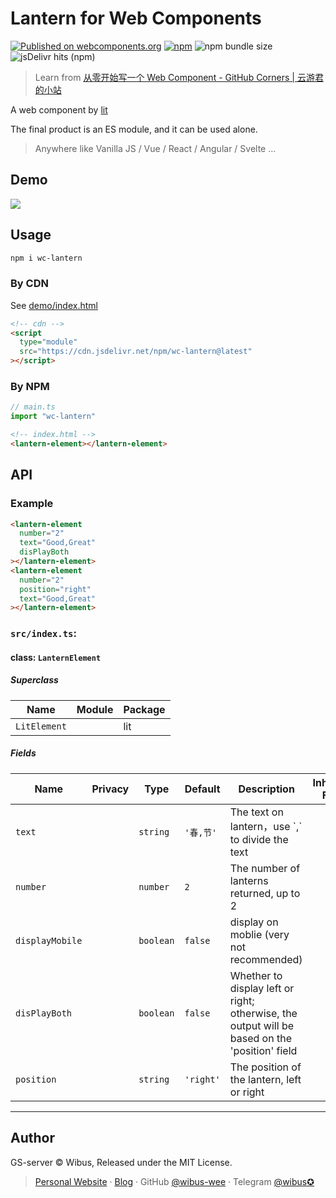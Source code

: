 # Lantern for Web Components

[![Published on webcomponents.org](https://img.shields.io/badge/webcomponents.org-published-blue.svg)](https://www.webcomponents.org/element/wibus-wee/lantern-element) [![npm](https://img.shields.io/npm/v/wc-lantern)](https://www.npmjs.com/package/wc-lantern)
![npm bundle size](https://img.shields.io/bundlephobia/minzip/wc-lantern)
![jsDelivr hits (npm)](https://img.shields.io/jsdelivr/npm/hy/wc-lantern)

> Learn from [从零开始写一个 Web Component - GitHub Corners | 云游君的小站](https://www.yunyoujun.cn/posts/how-to-write-a-web-component/)

A web component by [lit](https://github.com/lit/lit)

The final product is an ES module, and it can be used alone.

> Anywhere like Vanilla JS / Vue / React / Angular / Svelte ...

## Demo

![](https://gitee.com/wibus/blog-assets-goo/raw/master/asset-pic/202201311306672.png)

## Usage

```bash
npm i wc-lantern
```

### By CDN

See [demo/index.html](https://github.com/wibus-wee/wc-lantern/blob/main/demo/index.html)

```html
<!-- cdn -->
<script
  type="module"
  src="https://cdn.jsdelivr.net/npm/wc-lantern@latest"
></script>
```

### By NPM

```ts
// main.ts
import "wc-lantern"
```

```html
<!-- index.html -->
<lantern-element></lantern-element>
```

## API

### Example

```html
<lantern-element
  number="2"
  text="Good,Great"
  disPlayBoth
></lantern-element>
<lantern-element
  number="2"
  position="right"
  text="Good,Great"
></lantern-element>
```

<!-- wc-api:start -->
<!-- prettier-ignore-start -->
<!-- markdownlint-disable -->
### `src/index.ts`:

#### class: `LanternElement`

##### Superclass

| Name         | Module | Package |
| ------------ | ------ | ------- |
| `LitElement` |        | lit     |

##### Fields

| Name            | Privacy | Type      | Default   | Description                                                                                   | Inherited From |
| --------------- | ------- | --------- | --------- | --------------------------------------------------------------------------------------------- | -------------- |
| `text`          |         | `string`  | `'春,节'`   | The text on lantern，use \`,\` to divide the text                                              |                |
| `number`        |         | `number`  | `2`       | The number of lanterns returned, up to 2                                                      |                |
| `displayMobile` |         | `boolean` | `false`   | display on moblie (very not recommended)                                                      |                |
| `disPlayBoth`   |         | `boolean` | `false`   | Whether to display left or right; otherwise, the output will be based on the 'position' field |                |
| `position`      |         | `string`  | `'right'` | The position of the lantern, left or right                                                    |                |

<hr/>

<!-- markdownlint-restore -->
<!-- prettier-ignore-end -->
<!-- wc-api:end -->



## Author

GS-server © Wibus, Released under the MIT License.

> [Personal Website](http://iucky.cn/) · [Blog](https://blog.iucky.cn/) · GitHub [@wibus-wee](https://github.com/wibus-wee/) · Telegram [@wibus✪](https://t.me/wibus_wee)
